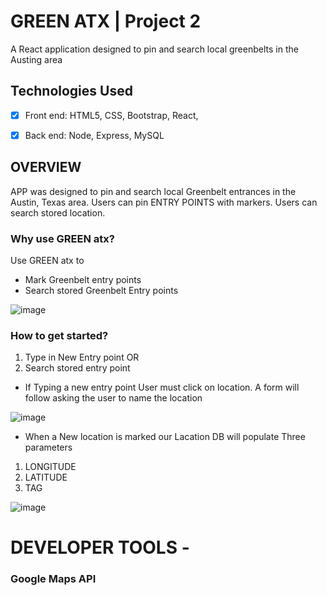 # GREEN ATX |  Project 2
A React application  designed to pin and search local greenbelts in the Austing area


## Technologies Used

- [x] Front end: HTML5, CSS, Bootstrap, React, 

- [x] Back end: Node, Express, MySQL


## OVERVIEW

APP was designed to pin and search local Greenbelt entrances in the Austin, Texas area. 
Users can pin ENTRY POINTS with markers.
Users can search stored location. 




 ### Why use GREEN atx? ###
 Use GREEN atx to 
 * Mark Greenbelt entry points 
 * Search stored Greenbelt Entry points
 
 
 
 
 
 
 
 
 
 
![image](https://user-images.githubusercontent.com/47580937/60386059-30512500-9a56-11e9-8201-31d7206216a2.png)

 
 
 
 
 
 
 
 
 
 

 
 ### How to get started? ###
 1. Type in New Entry point
            OR
 2. Search stored entry point           
 * If Typing a new entry point User must click on location. A form will follow asking the user to name the location
 
 
 
 
 
 
 
 
 
 
![image](https://user-images.githubusercontent.com/47580937/60385500-7a82d800-9a4f-11e9-8b7e-0cea944492a8.png)


  
  
  






 
 
 
 
 * When a New location is marked our Lacation DB will populate Three parameters
 1. LONGITUDE
 2. LATITUDE
 3. TAG
 
 
 
 
 
 
 
 
 
![image](https://user-images.githubusercontent.com/47580937/60386072-5971b580-9a56-11e9-8dac-005d339e0d5d.png)

 
 
 




# DEVELOPER TOOLS - 


###   Google Maps API  ###






















